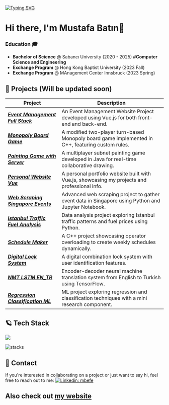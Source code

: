 <a href="https://git.io/typing-svg"><img src="https://readme-typing-svg.demolab.com?font=Fira+Code&pause=1000&width=435&lines=I+am+Mustafa+Bat%C4%B1n%2C+%3Cwelcome%3E" alt="Typing SVG" /></a>

# Hi there, I'm Mustafa Batın👋

### Education 🎓
- **Bachelor of Science**  @ Sabancı University (2020 - 2025) **#Computer Science and Engineering**
- **Exchange Program** @ Hong Kong Baptist University (2023 Fall)
- **Exchange Program** @ MAnagement Center Innsbruck (2023 Spring) 

## 🚀 Projects (Will be updated soon)

| Project                                                                                       | Description                                                                                         |
|-----------------------------------------------------------------------------------------------|-----------------------------------------------------------------------------------------------------|
| _**[Event Management Full Stack](https://github.com/mbatinefe/event-management-full-stack)**_ | An Event Management Website Project developed using Vue.js for both front-end and back-end.        |
| _**[Monopoly Board Game](https://github.com/mbatinefe/monopoly-board-game)**_                 | A modified two-player turn-based Monopoly board game implemented in C++, featuring custom rules.   |
| _**[Painting Game with Server](https://github.com/mbatinefe/painting-game-with-server)**_     | A multiplayer subnet painting game developed in Java for real-time collaborative drawing.          |
| _**[Personal Website Vue](https://github.com/mbatinefe/personal-website-vue)**_               | A personal portfolio website built with Vue.js, showcasing my projects and professional info.      |
| _**[Web Scraping Singapore Events](https://github.com/mbatinefe/web-scraping-singapore-events)**_ | Advanced web scraping project to gather event data in Singapore using Python and Jupyter Notebook. |
| _**[Istanbul Traffic Fuel Analysis](https://github.com/mbatinefe/istanbul-traffic-fuel-analysis)**_ | Data analysis project exploring Istanbul traffic patterns and fuel prices using Python.            |
| _**[Schedule Maker](https://github.com/mbatinefe/schedule-maker)**_                           | A C++ project showcasing operator overloading to create weekly schedules dynamically.              |
| _**[Digital Lock System](https://github.com/mbatinefe/digital-lock-system)**_                 | A digital combination lock system with user identification features.                               |
| _**[NMT LSTM EN_TR](https://github.com/mbatinefe/NMT-LSTM-EN_TR)**_                           | Encoder-decoder neural machine translation system from English to Turkish using TensorFlow.        |
| _**[Regression Classification ML](https://github.com/mbatinefe/regression-classification-ML)**_ | ML project exploring regression and classification techniques with a mini research component.      |

## 🪐 Tech Stack
<p align="left">
  <img src="https://skillicons.dev/icons?i=c++,c,python,java,tensorflow,linux,nginx,github,git,mysql,mongodb,docker&theme=light&perline=13" />
</p>

![stacks](https://github.com/user-attachments/assets/1e308eeb-731b-4363-9c52-952a867337dc)

## 📣 Contact
If you're interested in collaborating on a project or just want to say hi, feel free to reach out to me:
[![Linkedin: mbefe](https://img.shields.io/badge/LinkedIn-blue?style=flat&logo=linkedin&labelColor=blue&link=https://www.linkedin.com/in/mbefe/)](https://www.linkedin.com/in/mbefe/)

## Also check out [my website](https://www.mbatinefe.github.io)
